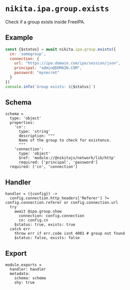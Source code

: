 
# `nikita.ipa.group.exists`

Check if a group exists inside FreeIPA.

## Example

```js
const {$status} = await nikita.ipa.group.exists({
  cn: 'somegroup',
  connection: {
    url: "https://ipa.domain.com/ipa/session/json",
    principal: "admin@DOMAIN.COM",
    password: "mysecret"
  }
})
console.info(`Group exists: ${$status}`)
```

## Schema

    schema =
      type: 'object'
      properties:
        'cn':
          type: 'string'
          description: """
          Name of the group to check for existence.
          """
        'connection':
          type: 'object'
          $ref: 'module://@nikitajs/network/lib/http'
          required: ['principal', 'password']
      required: ['cn', 'connection']

## Handler

    handler = ({config}) ->
      config.connection.http_headers['Referer'] ?= config.connection.referer or config.connection.url
      try
        await @ipa.group.show
          connection: config.connection
          cn: config.cn
        $status: true, exists: true
      catch err
        throw err if err.code isnt 4001 # group not found
        $status: false, exists: false
      

## Export

    module.exports =
      handler: handler
      metadata:
        schema: schema
        shy: true
